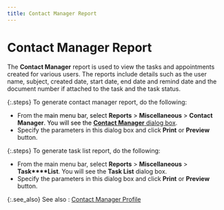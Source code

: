 ```yaml
---
title: Contact Manager Report
---
```


# Contact Manager Report


The **Contact Manager** report is  used to view the tasks and appointments created for various users. The  reports include details such as the user name, subject, created date,  start date, end date and remind date and the document number if attached  to the task and the task status.


{:.steps}
To generate contact manager report, do the  following:

- From the <font color="#000000" class="hcp6">main menu bar, select </font>**Reports**<font color="#000000" class="hcp6"> &gt; </font>**Miscellaneous**<font color="#000000" class="hcp6"> &gt; </font>**Contact Manager**<font color="#000000" class="hcp6">. You 
 will see the </font>[**Contact Manager** dialog box]({{site.rpt_chm}}/everest-reports/miscellaneous/contact_manager_reports.html).
- Specify the  parameters in this dialog box and click **Print**  or **Preview** button.



{:.steps}
To generate task list report, do the following:

- From the main  menu bar, select **Reports** >  **Miscellaneous** > **Task****List**. You will see the **Task 
 List** dialog box.
- Specify the  parameters in this dialog box and click **Print**  or **Preview** button.



{:.see_also}
See also
: [Contact  Manager Profile]({{site.cm_baseurl}}/view-tasks-appointments/calendar-view-profile/contact_manager_profile_steps.html)
